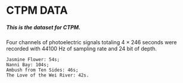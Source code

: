 # CTPM DATA

##### This is the dataset for CTPM.

Four channels of photoelectric signals totaling 4 × 246 seconds were recorded with 44100 Hz of sampling rate and 24 bit of depth.

```
Jasmine Flower: 54s; 
Nanni Bay: 104s; 
Ambush from Ten Sides: 46s; 
The Love of the Wei River: 42s. 
```